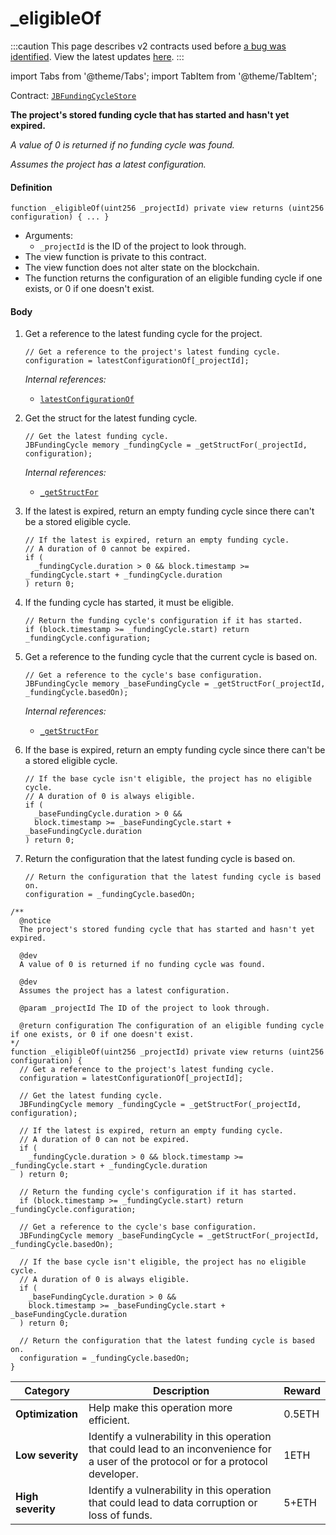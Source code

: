 # _eligibleOf

:::caution
This page describes v2 contracts used before [a bug was identified](/2022-05-24/). View the latest updates [here](https://juicebox.money/#/v2-bug-updates/).
:::

import Tabs from '@theme/Tabs';
import TabItem from '@theme/TabItem';

Contract: [`JBFundingCycleStore`](/protocol/api/contracts/jbfundingcyclestore/README.md)​

<Tabs>
<TabItem value="Step by step" label="Step by step">

**The project's stored funding cycle that has started and hasn't yet expired.**

_A value of 0 is returned if no funding cycle was found._

_Assumes the project has a latest configuration._

#### Definition

```
function _eligibleOf(uint256 _projectId) private view returns (uint256 configuration) { ... } 
```

* Arguments:
  * `_projectId` is the ID of the project to look through.
* The view function is private to this contract.
* The view function does not alter state on the blockchain.
* The function returns the configuration of an eligible funding cycle if one exists, or 0 if one doesn't exist.

#### Body

1.  Get a reference to the latest funding cycle for the project.

    ```
    // Get a reference to the project's latest funding cycle.
    configuration = latestConfigurationOf[_projectId];
    ```

    _Internal references:_

    * [`latestConfigurationOf`](/protocol/api/contracts/jbfundingcyclestore/properties/latestconfigurationof.md)
2.  Get the struct for the latest funding cycle.

    ```
    // Get the latest funding cycle.
    JBFundingCycle memory _fundingCycle = _getStructFor(_projectId, configuration);
    ```

    _Internal references:_

    * [`_getStructFor`](/protocol/api/contracts/jbfundingcyclestore/read/-_getstructfor.md)
3.  If the latest is expired, return an empty funding cycle since there can't be a stored eligible cycle.

    ```
    // If the latest is expired, return an empty funding cycle.
    // A duration of 0 cannot be expired.
    if (
      _fundingCycle.duration > 0 && block.timestamp >= _fundingCycle.start + _fundingCycle.duration
    ) return 0;
    ```
4.  If the funding cycle has started, it must be eligible.

    ```
    // Return the funding cycle's configuration if it has started.
    if (block.timestamp >= _fundingCycle.start) return _fundingCycle.configuration;
    ```
5.  Get a reference to the funding cycle that the current cycle is based on.

    ```
    // Get a reference to the cycle's base configuration.
    JBFundingCycle memory _baseFundingCycle = _getStructFor(_projectId, _fundingCycle.basedOn);
    ```

    _Internal references:_

    * [`_getStructFor`](/protocol/api/contracts/jbfundingcyclestore/read/-_getstructfor.md)
6.  If the base is expired, return an empty funding cycle since there can't be a stored eligible cycle.

    ```
    // If the base cycle isn't eligible, the project has no eligible cycle.
    // A duration of 0 is always eligible.
    if (
      _baseFundingCycle.duration > 0 &&
      block.timestamp >= _baseFundingCycle.start + _baseFundingCycle.duration
    ) return 0;
    ```
7.  Return the configuration that the latest funding cycle is based on.

    ```
    // Return the configuration that the latest funding cycle is based on.
    configuration = _fundingCycle.basedOn;
    ```

</TabItem>

<TabItem value="Code" label="Code">

```
/**
  @notice 
  The project's stored funding cycle that has started and hasn't yet expired.
  
  @dev
  A value of 0 is returned if no funding cycle was found.

  @dev
  Assumes the project has a latest configuration.

  @param _projectId The ID of the project to look through.

  @return configuration The configuration of an eligible funding cycle if one exists, or 0 if one doesn't exist.
*/
function _eligibleOf(uint256 _projectId) private view returns (uint256 configuration) {
  // Get a reference to the project's latest funding cycle.
  configuration = latestConfigurationOf[_projectId];

  // Get the latest funding cycle.
  JBFundingCycle memory _fundingCycle = _getStructFor(_projectId, configuration);

  // If the latest is expired, return an empty funding cycle.
  // A duration of 0 can not be expired.
  if (
    _fundingCycle.duration > 0 && block.timestamp >= _fundingCycle.start + _fundingCycle.duration
  ) return 0;

  // Return the funding cycle's configuration if it has started.
  if (block.timestamp >= _fundingCycle.start) return _fundingCycle.configuration;

  // Get a reference to the cycle's base configuration.
  JBFundingCycle memory _baseFundingCycle = _getStructFor(_projectId, _fundingCycle.basedOn);

  // If the base cycle isn't eligible, the project has no eligible cycle.
  // A duration of 0 is always eligible.
  if (
    _baseFundingCycle.duration > 0 &&
    block.timestamp >= _baseFundingCycle.start + _baseFundingCycle.duration
  ) return 0;

  // Return the configuration that the latest funding cycle is based on.
  configuration = _fundingCycle.basedOn;
}
```

</TabItem>

<TabItem value="Bug bounty" label="Bug bounty">

| Category          | Description                                                                                                                            | Reward |
| ----------------- | -------------------------------------------------------------------------------------------------------------------------------------- | ------ |
| **Optimization**  | Help make this operation more efficient.                                                                                               | 0.5ETH |
| **Low severity**  | Identify a vulnerability in this operation that could lead to an inconvenience for a user of the protocol or for a protocol developer. | 1ETH   |
| **High severity** | Identify a vulnerability in this operation that could lead to data corruption or loss of funds.                                        | 5+ETH  |

</TabItem>
</Tabs>
